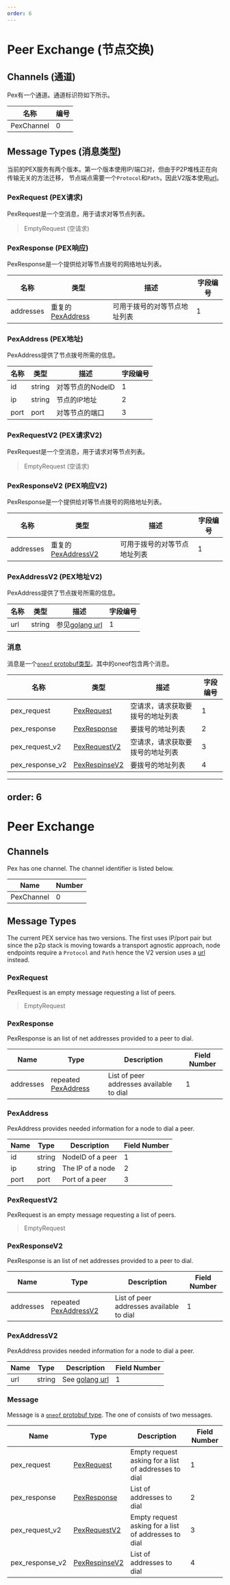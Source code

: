 ```yaml
---
order: 6
---
```


# Peer Exchange (节点交换)

## Channels (通道)

Pex有一个通道。通道标识符如下所示。

| 名称        | 编号 |
|------------|--------|
| PexChannel | 0      |

## Message Types (消息类型)

当前的PEX服务有两个版本。第一个版本使用IP/端口对，但由于P2P堆栈正在向传输无关的方法迁移，
节点端点需要一个`Protocol`和`Path`，因此V2版本使用[url](https://golang.org/pkg/net/url/#URL)。

### PexRequest (PEX请求)

PexRequest是一个空消息，用于请求对等节点列表。

> EmptyRequest (空请求)

### PexResponse (PEX响应)

PexResponse是一个提供给对等节点拨号的网络地址列表。

| 名称  | 类型                               | 描述                              | 字段编号 |
|-------|------------------------------------|------------------------------------------|--------------|
| addresses | 重复的[PexAddress](#PexAddress) | 可用于拨号的对等节点地址列表 | 1            |

### PexAddress (PEX地址)

PexAddress提供了节点拨号所需的信息。

| 名称 | 类型   | 描述      | 字段编号 |
|------|--------|------------------|--------------|
| id   | string | 对等节点的NodeID | 1            |
| ip   | string | 节点的IP地址 | 2            |
| port | port   | 对等节点的端口   | 3            |


### PexRequestV2 (PEX请求V2)

PexRequest是一个空消息，用于请求对等节点列表。

> EmptyRequest (空请求)

### PexResponseV2 (PEX响应V2)

PexResponse是一个提供给对等节点拨号的网络地址列表。

| 名称  | 类型                               | 描述                              | 字段编号 |
|-------|------------------------------------|------------------------------------------|--------------|
| addresses | 重复的[PexAddressV2](#PexAddressV2) | 可用于拨号的对等节点地址列表 | 1            |

### PexAddressV2 (PEX地址V2)

PexAddress提供了节点拨号所需的信息。

| 名称 | 类型   | 描述      | 字段编号 |
|------|--------|------------------|--------------|
| url   | string | 参见[golang url](https://golang.org/pkg/net/url/#URL) | 1            |

### 消息

消息是一个[`oneof` protobuf类型](https://developers.google.com/protocol-buffers/docs/proto#oneof)。其中的oneof包含两个消息。

| 名称             | 类型                          | 描述                                                  | 字段编号     |
|------------------|-------------------------------|------------------------------------------------------|--------------|
| pex_request      | [PexRequest](#PexRequest)     | 空请求，请求获取要拨号的地址列表                       | 1            |
| pex_response     | [PexResponse](#PexResponse)   | 要拨号的地址列表                                      | 2            |
| pex_request_v2   | [PexRequestV2](#PexRequestV2) | 空请求，请求获取要拨号的地址列表                       | 3            |
| pex_response_v2  | [PexRespinseV2](#PexResponseV2) | 要拨号的地址列表                                      | 4            |


---
order: 6
---

# Peer Exchange

## Channels

Pex has one channel. The channel identifier is listed below.

| Name       | Number |
|------------|--------|
| PexChannel | 0      |

## Message Types

The current PEX service has two versions. The first uses IP/port pair but since the p2p stack is moving towards a transport agnostic approach, 
node endpoints require a `Protocol` and `Path` hence the V2 version uses a [url](https://golang.org/pkg/net/url/#URL) instead.

### PexRequest

PexRequest is an empty message requesting a list of peers.

> EmptyRequest

### PexResponse

PexResponse is an list of net addresses provided to a peer to dial.

| Name  | Type                               | Description                              | Field Number |
|-------|------------------------------------|------------------------------------------|--------------|
| addresses | repeated [PexAddress](#PexAddress) | List of peer addresses available to dial | 1            |

### PexAddress

PexAddress provides needed information for a node to dial a peer.

| Name | Type   | Description      | Field Number |
|------|--------|------------------|--------------|
| id   | string | NodeID of a peer | 1            |
| ip   | string | The IP of a node | 2            |
| port | port   | Port of a peer   | 3            |


### PexRequestV2

PexRequest is an empty message requesting a list of peers.

> EmptyRequest

### PexResponseV2

PexResponse is an list of net addresses provided to a peer to dial.

| Name  | Type                               | Description                              | Field Number |
|-------|------------------------------------|------------------------------------------|--------------|
| addresses | repeated [PexAddressV2](#PexAddressV2) | List of peer addresses available to dial | 1            |

### PexAddressV2

PexAddress provides needed information for a node to dial a peer.

| Name | Type   | Description      | Field Number |
|------|--------|------------------|--------------|
| url   | string | See [golang url](https://golang.org/pkg/net/url/#URL) | 1            |

### Message

Message is a [`oneof` protobuf type](https://developers.google.com/protocol-buffers/docs/proto#oneof). The one of consists of two messages.

| Name         | Type                      | Description                                          | Field Number |
|--------------|---------------------------|------------------------------------------------------|--------------|
| pex_request  | [PexRequest](#PexRequest) | Empty request asking for a list of addresses to dial | 1            |
| pex_response | [PexResponse](#PexResponse)  | List of addresses to dial                            | 2            |
| pex_request_v2 | [PexRequestV2](#PexRequestV2) | Empty request asking for a list of addresses to dial | 3         |
| pex_response_v2 | [PexRespinseV2](#PexResponseV2) | List of addresses to dial | 4 |
